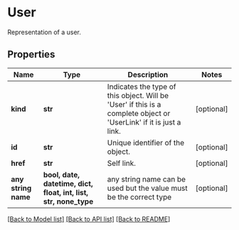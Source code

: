 # User

Representation of a user.

## Properties
Name | Type | Description | Notes
------------ | ------------- | ------------- | -------------
**kind** | **str** | Indicates the type of this object. Will be &#39;User&#39; if this is a complete object or &#39;UserLink&#39; if it is just a link. | [optional]
**id** | **str** | Unique identifier of the object. | [optional]
**href** | **str** | Self link. | [optional]
**any string name** | **bool, date, datetime, dict, float, int, list, str, none_type** | any string name can be used but the value must be the correct type | [optional]

[[Back to Model list]](../README.md#documentation-for-models) [[Back to API list]](../README.md#documentation-for-api-endpoints) [[Back to README]](../README.md)
